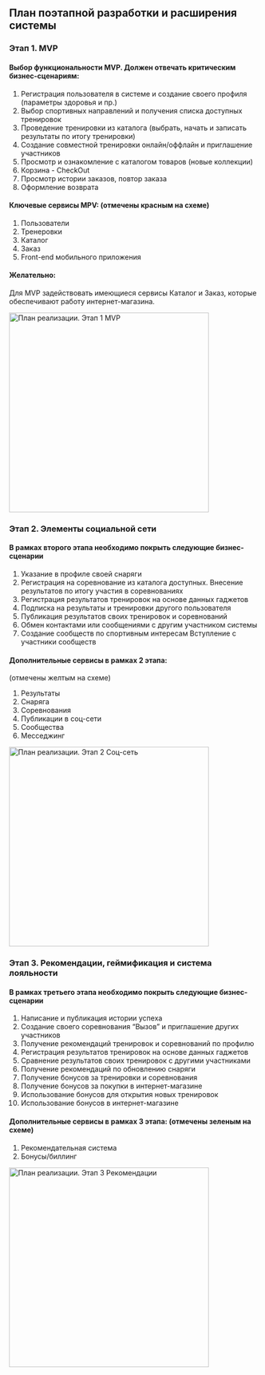 ## План поэтапной разработки и расширения системы

### Этап 1. MVP
#### Выбор функциональности MVP. Должен отвечать критическим бизнес-сценариям: 
1) Регистрация пользователя в системе и создание своего профиля (параметры здоровья и пр.)
2) Выбор спортивных направлений и получения списка доступных тренировок
3) Проведение тренировки из каталога (выбрать,  начать и записать результаты по итогу тренировки)
4) Создание совместной тренировки онлайн/оффлайн и приглашение участников
5) Просмотр и ознакомление с каталогом товаров (новые коллекции)
6) Корзина - CheckOut
7) Просмотр истории заказов, повтор заказа
8) Оформление возврата

#### Ключевые сервисы MPV: (отмечены красным на схеме) 
1) Пользователи
2) Тренеровки
3) Каталог 
4) Заказ
5) Front-end мобильного приложения

#### Желательно: 
Для MVP задействовать имеющиеся сервисы Каталог и Заказ, которые обеспечивают работу интернет-магазина. 

<image src="/images/План реализации/План реализации. Этап 1 MVP.png" alt="План реализации. Этап 1 MVP" width="400">


### Этап 2. Элементы социальной сети

#### В рамках второго этапа необходимо покрыть следующие бизнес-сценарии
1) Указание в профиле своей снаряги
2) Регистрация на соревнование из каталога доступных. Внесение результатов по итогу участия в соревнованиях
3) Регистрация результатов тренировок на основе данных гаджетов
4) Подписка на результаты и тренировки другого пользователя
5) Публикация результатов своих тренировок и соревнований
6) Обмен контактами или сообщениями с другим участником системы
7) Создание сообществ по спортивным интересам
Вступление с участники сообществ

#### Дополнительные сервисы в рамках 2 этапа: 
(отмечены желтым на схеме) 
1) Результаты
2) Снаряга
3) Соревнования
4) Публикации в соц-сети
5) Сообщества
6) Месседжинг

<image src="/images/План реализации/План реализации. Этап 2 Соц-сеть.png" alt="План реализации. Этап 2 Соц-сеть" width="400">


### Этап 3. Рекомендации, геймификация и система лояльности

#### В рамках третьего этапа необходимо покрыть следующие бизнес-сценарии
1) Написание и публикация истории успеха
2) Создание своего соревнования “Вызов” и приглашение других участников
3) Получение рекомендаций тренировок и соревнований по профилю
4) Регистрация результатов тренировок на основе данных гаджетов
5) Сравнение результатов своих тренировок с другими участниками
6) Получение рекомендаций по обновлению снаряги
7) Получение бонусов за тренировки и соревнования
8) Получение бонусов за покупки в интернет-магазине
9) Использование бонусов для открытия новых тренировок
10) Использование бонусов в интернет-магазине

#### Дополнительные сервисы в рамках 3 этапа: (отмечены зеленым на схеме) 
1) Рекомендательная система
2) Бонусы/биллинг

<image src="/images/План реализации/План реализации. Этап 3 Рекомендации.png" alt="План реализации. Этап 3 Рекомендации" width="400">
